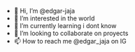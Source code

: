 - 👋 Hi, I’m @edgar-jaja
- 👀 I’m interested in the world
- 🌱 I’m currently learning i dont know
- 💞️ I’m looking to collaborate on proyects
- 📫 How to reach me @edgar_jaja on IG

<!---
edgar-jaja/edgar-jaja is a ✨ special ✨ repository because its `README.md` (this file) appears on your GitHub profile.
You can click the Preview link to take a look at your changes.
--->
